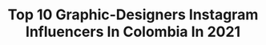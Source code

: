 ---
title: Top 10 Graphic-Designers Instagram Influencers In Colombia In 2021
description: >-
  Find top graphic-designers Instagram influencers in Colombia in 2021. Most popular hashtags: #illustration #procreate #graphicdesign #design.
platform: Instagram
hits: 10
text_top: Identify the most popular Instagram profiles on inBeat.
text_bottom: inBeat has 10 Instagram influencers like this in Colombia for you to pitch.
profiles:
  - username: "branorozcom"
    fullname: >-
      Bran Orozco Muñoz
    bio: >-
      • Lifestyle | Graphic Designer • Fotos con iPhone 11 • Ciénaga - Bogotá - Colombia
    location: "Colombia"
    followers: 16649
    engagement: 459
    commentsToLikes: 0.100064
    id: ck15ux3olox5w0i19y3al30ix
    verified: false
    hashtags: "#hilton, #santamartaiscrazy, #travel, #colombia"
  - username: "stephbarbudo"
    fullname: >-
      Stephania Barbudo
    bio: >-
      Fashion & graphic designer Bog-Vup 📍 🇨🇴 𝐌𝐨𝐧 𝐩𝐞𝐭𝐢𝐭 𝐥𝐚𝐩𝐢𝐧🐰
    location: "Colombia"
    followers: 45611
    engagement: 2103
    commentsToLikes: 0.007187
    id: ck5qd84houa8d0i11lzdawnrr
    verified: false
    hashtags: "#loveaz"
  - username: "ceroker"
    fullname: >-
      CEROKER
    bio: >-
      STREET ARTIST & GRAPHIC DESIGNER For commissions 📩 Ceroker@gmail.com 🔥 @atresmanosestudio 👨🏻‍💻 @severoestudio CURSO DOMESTIKA ⇊
    location: "Colombia"
    followers: 21472
    engagement: 552
    commentsToLikes: 0.052128
    id: ck6u8yz7cuim70j71rer7sz28
    verified: false
    hashtags: "#muralism, #love, #typography, #design"
  - username: "lauradieze"
    fullname: >-
      Laura Díez Estrada 🌞
    bio: >-
      Freelance illustrator + Graphic Designer Compra mis productos en @kindlife_shop Medellín | Colombia ♡ Let's work together 💌 lauradieze@gmail.com
    location: "Colombia"
    followers: 14762
    engagement: 561
    commentsToLikes: 0.012116
    id: ck138uz31i5os0i1946zr0lxv
    verified: false
    hashtags: "#illustree, #girly, #womenillustrators, #doodle"
  - username: "ginapaola"
    fullname: >-
      Gina Barranco🔮
    bio: >-
      🌴🇩🇴Caribbean graphic designer / illustrator ⚡️ @losplebeyos 👩🏽‍🔬 @barrancooo 🐶 @mygoldenlupita 🎟 #elbadbitchclub 🍧 #pantoneG
    location: "Colombia"
    followers: 12579
    engagement: 881
    commentsToLikes: 0.052097
    id: ck5qbsdbxn6c60i11duhnjvfp
    verified: false
    hashtags: "#sevan, #thepirategraphic, #jojorabbit, #movieillustration"
  - username: "nubikini"
    fullname: >-
      Nubia ✧
    bio: >-
      ✍🏻 Hand Letterer 🎨 Venezuelan Graphic Designer & Illustrator ✉️ For projects: nubianavarro31@gmail.com 👇🏽Curso Online con #Procreate
    location: "Colombia"
    followers: 36093
    engagement: 384
    commentsToLikes: 0.037116
    id: ck6u1b817kpa20j71hjpjzvh3
    verified: false
    hashtags: "#togetherchallenge, #quedateencasa, #36days, #dreamhouseplants"
  - username: "krayolaplanet"
    fullname: >-
      👹🖍KRAYOLA PLANET🖍👹
    bio: >-
      VE🇻🇪 | COL 🇨🇴 Illustrator/Graphic Designer. ⚡️Director Creativo en HIGH BEATS RECORDS⚡️
    location: "Colombia"
    followers: 16071
    engagement: 151
    commentsToLikes: 0.115796
    id: ck5butdc4iep20i11wf2oh91s
    verified: false
    hashtags: "#ilustracion, #motiongraphics, #cartoon, #dise"
  - username: "sasbu.letters"
    fullname: >-
      Saskia Bueno
    bio: >-
      Graphic Designer and Lettering Artist✏️ I use an iPad Pro and Apple Pencil. #lettering #ipadlettering Barranquilla-Colombia🇨🇴 Visit my online store!
    location: "Colombia"
    followers: 7393
    engagement: 481
    commentsToLikes: 0.034331
    id: ck5c018qps8ph0i11fm14nnxq
    verified: false
    hashtags: "#goodtype, #thegridslife, #inspiration, #lettering"
  - username: "luluilustraciones"
    fullname: >-
      Lulú
    bio: >-
      By @lucilajacob 🇦🇷 Todos los derechos reservados ®️ Hago ilustraciones personalizadas👇🏻❤️
    location: "Colombia"
    followers: 129969
    engagement: 714
    commentsToLikes: 0.017930
    id: ck8t5yqo1bov10j783tvz57im
    verified: false
    hashtags: "#tbt, #feliz, #sonrisas, #webcomic"
  - username: "vivianpantoja1"
    fullname: >-
      VIVIAN PANTOJA 🇨🇴
    bio: >-
      ARTIST/ COMMISSIONS /DM💌 COLLAGE WITH YOUR PHOTOS 📷 Worldwide file shipping/ 📠🌎 PayPal payment❤💳 Editorial Illustration.
    location: "Colombia"
    followers: 18831
    engagement: 294
    commentsToLikes: 0.023313
    id: ck8tau28yt2980j788qbgs56d
    verified: false
    hashtags: "#glitchart, #freelove, #thetaxcollection, #thepinklemonade"
---